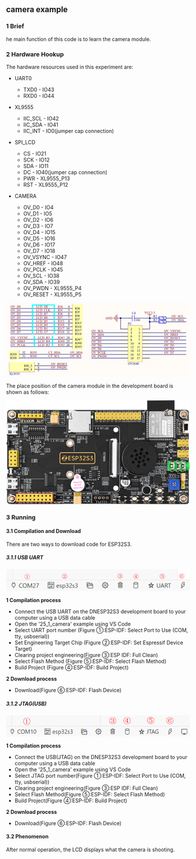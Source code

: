 ## camera example

### 1 Brief

he main function of this code is to learn the camera module.

### 2 Hardware Hookup

The hardware resources used in this experiment are:

- UART0

  - TXD0 - IO43
  - RXD0 - IO44
- XL9555
  - IIC_SCL - IO42
  - IIC_SDA - IO41
  - IIC_INT - IO0(jumper cap connection)
- SPI_LCD
  - CS - IO21
  - SCK - IO12
  - SDA - IO11
  - DC - IO40(jumper cap connection)
  - PWR - XL9555_P13
  - RST - XL9555_P12
- CAMERA
  - OV_D0 - IO4
  - OV_D1 - IO5
  - OV_D2 - IO6
  - OV_D3 - IO7
  - OV_D4 - IO15
  - OV_D5 - IO16
  - OV_D6 - IO17
  - OV_D7 - IO18
  - OV_VSYNC - IO47
  - OV_HREF - IO48
  - OV_PCLK - IO45
  - OV_SCL - IO38
  - OV_SDA - IO39
  - OV_PWDN - XL9555_P4
  - OV_RESET - XL9555_P5

![](../../../../1_docs/3_figures/examples/camera/camera_sch.png)

The place position of the camera module in the development board is shown as follows:

![](../../../../1_docs/3_figures/examples/camera/camera_position.png)

### 3 Running

#### 3.1 Compilation and Download

There are two ways to download code for ESP32S3.

##### 3.1.1 USB UART

![](../../../../1_docs/3_figures/examples/led/compilation(UART).png)

**1 Compilation process**

- Connect the USB UART on the DNESP32S3 development board to your computer using a USB data cable
- Open the '25_1_camera' example using VS Code
- Select UART port number (Figure ①:ESP-IDF: Select Port to Use (COM, tty, usbserial))
- Set Engineering Target Chip (Figure ②:ESP-IDF: Set Espressif Device Target)
- Clearing project engineering(Figure ③:ESP IDF: Full Clean)
- Select Flash Method (Figure ⑤:ESP-IDF: Select Flash Method)
- Build Project (Figure ④:ESP-IDF: Build Project)

**2 Download process**

- Download(Figure ⑥:ESP-IDF: Flash Device)

##### 3.1.2 JTAG(USB)

![](../../../../1_docs/3_figures/examples/led/compilation(JTAG).png)

**1 Compilation process**

- Connect the USB(JTAG) on the DNESP32S3 development board to your computer using a USB data cable
- Open the '25_1_camera' example using VS Code
- Select JTAG port number(Figure ①:ESP-IDF: Select Port to Use (COM, tty, usbserial))
- Clearing project engineering(Figure ③:ESP IDF: Full Clean)
- Select Flash Method(Figure ⑤:ESP-IDF: Select Flash Method)
- Build Project(Figure ④:ESP-IDF: Build Project)

**2 Download process**

- Download(Figure ⑥:ESP-IDF: Flash Device)

#### 3.2 Phenomenon

After normal operation, the LCD displays what the camera is shooting.

![]()
